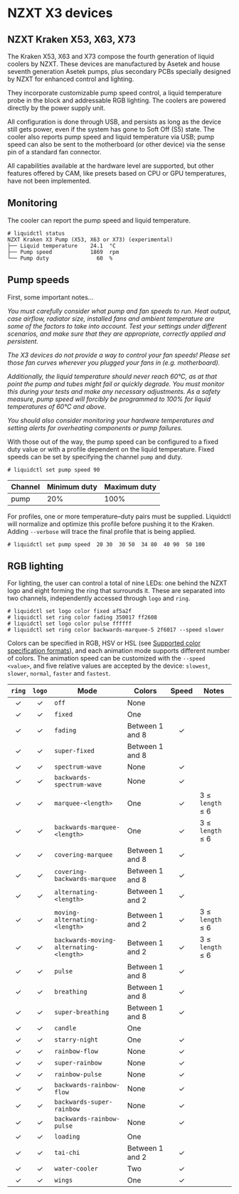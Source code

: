 # NZXT X3 devices

## NZXT Kraken X53, X63, X73

The Kraken X53, X63 and X73 compose the fourth generation of liquid coolers by NZXT.  These devices are manufactured by Asetek and house seventh generation Asetek pumps, plus secondary PCBs specially designed by NZXT for enhanced control and lighting.

They incorporate customizable pump speed control, a liquid temperature probe in the block and addressable RGB lighting.  The coolers are powered directly by the power supply unit.

All configuration is done through USB, and persists as long as the device still gets power, even if the system has gone to Soft Off (S5) state.  The cooler also reports pump speed and liquid temperature via USB; pump speed can also be sent to the motherboard (or other device) via the sense pin of a standard fan connector.

All capabilities available at the hardware level are supported, but other features offered by CAM, like presets based on CPU or GPU temperatures, have not been implemented.


## Monitoring

The cooler can report the pump speed and liquid temperature.

```
# liquidctl status
NZXT Kraken X3 Pump (X53, X63 or X73) (experimental)
├── Liquid temperature    24.1  °C
├── Pump speed            1869  rpm
└── Pump duty               60  %
```


## Pump speeds

First, some important notes...

*You must carefully consider what pump and fan speeds to run.  Heat output, case airflow, radiator size, installed fans and ambient temperature are some of the factors to take into account.  Test your settings under different scenarios, and make sure that they are appropriate, correctly applied and persistent.*

*The X3 devices do not provide a way to control your fan speeds! Please set those fan curves wherever you plugged your fans in (e.g. motherboard).*

*Additionally, the liquid temperature should never reach 60°C, as at that point the pump and tubes might fail or quickly degrade.  You must monitor this during your tests and make any necessary adjustments.  As a safety measure, pump speed will forcibly be programmed to 100% for liquid temperatures of 60°C and above.*

*You should also consider monitoring your hardware temperatures and setting alerts for overheating components or pump failures.*

With those out of the way, the pump speed can be configured to a fixed duty value or with a profile dependent on the liquid temperature.  Fixed speeds can be set by specifying the channel `pump` and duty.


```
# liquidctl set pump speed 90
```

| Channel | Minimum duty | Maximum duty |
| --- | --- | --- |
| pump | 20% | 100% |

For profiles, one or more temperature–duty pairs must be supplied.  Liquidctl will normalize and optimize this profile before pushing it to the Kraken.  Adding `--verbose` will trace the final profile that is being applied.

```
# liquidctl set pump speed  20 30  30 50  34 80  40 90  50 100
```


## RGB lighting

For lighting, the user can control a total of nine LEDs: one behind the NZXT logo and eight forming the ring that surrounds it.  These are separated into two channels, independently accessed through `logo` and `ring`.

```
# liquidctl set logo color fixed af5a2f
# liquidctl set ring color fading 350017 ff2608
# liquidctl set logo color pulse ffffff
# liquidctl set ring color backwards-marquee-5 2f6017 --speed slower
```

Colors can be specified in RGB, HSV or HSL (see [Supported color specification formats](../README.md#supported-color-specification-formats)), and each animation mode supports different number of colors.  The animation speed can be customized with the `--speed <value>`, and five relative values are accepted by the device: `slowest`, `slower`, `normal`, `faster` and `fastest`.

| `ring` | `logo` | Mode | Colors | Speed | Notes |
| :---: | :---: | --- | --- | :---: | --- |
| ✓ | ✓ | `off` | None | | 
| ✓ | ✓ | `fixed` | One | |
| ✓ | ✓ | `fading` | Between 1 and 8 | ✓ | |
| ✓ | ✓ | `super-fixed` | Between 1 and 8 | | |
| ✓ | ✓ | `spectrum-wave` | None | ✓ | |
| ✓ | ✓ | `backwards-spectrum-wave` | None | ✓ | |
| ✓ | ✓ | `marquee-<length>` | One | ✓ | 3 ≤ `length` ≤ 6 | 
| ✓ | ✓ | `backwards-marquee-<length>` | One | ✓ | 3 ≤ `length` ≤ 6 |
| ✓ | ✓ | `covering-marquee` | Between 1 and 8 | ✓ | |
| ✓ | ✓ | `covering-backwards-marquee` | Between 1 and 8 | ✓ | |
| ✓ | ✓ | `alternating-<length>` | Between 1 and 2 | ✓ | |
| ✓ | ✓ | `moving-alternating-<length>` | Between 1 and 2 | ✓ | 3 ≤ `length` ≤ 6 |
| ✓ | ✓ | `backwards-moving-alternating-<length>` | Between 1 and 2 | ✓ | 3 ≤ `length` ≤ 6 |
| ✓ | ✓ | `pulse` | Between 1 and 8 | ✓ | |
| ✓ | ✓ | `breathing` | Between 1 and 8 | ✓ | |
| ✓ | ✓ | `super-breathing` | Between 1 and 8 | ✓ | |
| ✓ | ✓ | `candle` | One | | |
| ✓ | ✓ | `starry-night` | One | ✓ | |
| ✓ | ✓ | `rainbow-flow` | None | ✓ | |
| ✓ | ✓ | `super-rainbow` | None | ✓ | |
| ✓ | ✓ | `rainbow-pulse` | None | ✓ | |
| ✓ | ✓ | `backwards-rainbow-flow` | None | ✓ | |
| ✓ | ✓ | `backwards-super-rainbow` | None | ✓ | |
| ✓ | ✓ | `backwards-rainbow-pulse` | None | ✓ | |
| ✓ | ✓ | `loading` | One | | |
| ✓ | ✓ | `tai-chi` | Between 1 and 2 | ✓ | |
| ✓ | ✓ | `water-cooler` | Two | ✓ | |
| ✓ | ✓ | `wings` | One | ✓ | |
